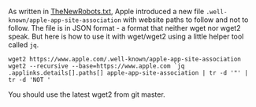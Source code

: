 As written in [TheNewRobots.txt](https://www.nccgroup.trust/us/about-us/newsroom-and-events/blog/2019/april/apples_app_site_association_the_new_robots_txt/), Apple introduced a new file `.well-known/apple-app-site-association` with website paths to follow and not to follow. The file is in JSON format - a format that neither wget nor wget2 speak. But here is how to use it with wget/wget2 using a little helper tool called `jq`.

```
wget2 https://www.apple.com/.well-known/apple-app-site-association
wget2 --recursive --base=https://www.apple.com `jq .applinks.details[].paths[] apple-app-site-association | tr -d '"' | tr -d 'NOT '
```

You should use the latest wget2 from git master.